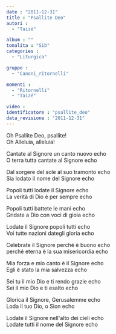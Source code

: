 ```yaml
---
date : "2011-12-31"
title : "Psallite Deo"
autori : 
  - "Taizé"

album : ""
tonalita : "Sib"
categories : 
  - "Liturgica"

gruppo : 
  - "Canoni_ritornelli"

momenti : 
  - "Ritornelli"
  - "Taizé"

video : 
identificatore : "psallite_deo"
data_revisione : "2011-12-31"
---
```

  
  
Oh Psallite Deo, psallite!   
Oh Alleluia, alleluia!  
  
  
  
Cantate al Signore un canto nuovo echo  
O terra tutta cantate al Signore echo  
  
  
  
Dal sorgere del sole al suo tramonto echo  
Sia lodato il nome del Signore echo  
  
  
  
Popoli tutti lodate il Signore echo  
La verità di Dio è per sempre echo  
  
  
  
Popoli tutti battete le mani echo  
Gridate a Dio con voci di gioia echo  
  
  
  
Lodate il Signore popoli tutti echo  
Voi tutte nazioni dategli gloria echo  
  
  
  
Celebrate il Signore perché è buono echo  
perché eterna è la sua misericordia echo  
  
  
  
Mia forza e mio canto è il Signore echo  
Egli è stato la mia salvezza echo  
  
  
  
Sei tu il mio Dio e ti rendo grazie echo  
Sei il mio Dio e ti esalto echo  
  
  
  
Glorica il Signore, Gerusalemme echo  
Loda il tuo Dio, o Sion echo  
  
  
  
Lodate il Signore nell'alto dei cieli echo  
Lodate tutti il nome del Signore echo  
  
  
  
  
  
